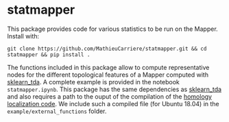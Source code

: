 # statmapper

This package provides code for various statistics to be run on the Mapper. Install with:


`git clone https://github.com/MathieuCarriere/statmapper.git && cd statmapper && pip install .`

The functions included in this package allow to compute representative nodes for the different topological features of a Mapper computed with [sklearn_tda](https://github.com/MathieuCarriere/sklearn-tda). A complete example is provided in the notebook `statmapper.ipynb`. This package has the same dependencies as [sklearn_tda](https://github.com/MathieuCarriere/sklearn-tda) and also requires a path to the ouput of the compilation of the [homology localization code](https://github.com/pxiangwu/Persistent-Homology-Localization-Algorithms). We include such a compiled file (for Ubuntu 18.04) in the `example/external_functions` folder.
